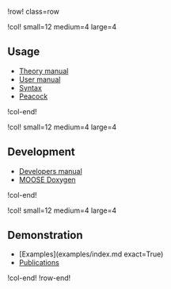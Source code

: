 !row! class=row

!col! small=12 medium=4 large=4
## Usage

- [Theory manual](manuals/theory/index.md)
- [User manual](manuals/user/index.md)
- [Syntax](syntax/index.md)
- [Peacock](peacock.md)

!col-end!

!col! small=12 medium=4 large=4
## Development

- [Developers manual](manuals/developer/index.md)
- [MOOSE Doxygen](https://mooseframework.org/docs/doxygen/moose/classes.html)

!col-end!

!col! small=12 medium=4 large=4
## Demonstration

- [Examples](examples/index.md exact=True)
- [Publications](publications.md)

!col-end!
!row-end!
